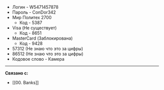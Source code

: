  - Логин - W5471457878
 - Пароль - ConDor342
 - Мир Политех 2700
	 - Код - 5387
 - Visa (Не существует)
	 - Код - 8651
 - MasterCard (Заблокирована)
	 - Код - 9428
 - 57312 (Не знаю что это за цифры)
 - 86512 (Не знаю что это за цифры)
 - Кодовое слово - Камера
---
**Связано с:**
- [[00. Banks]]
